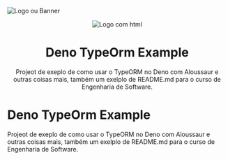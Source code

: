 ![Logo ou Banner](https://www.mundojs.com.br/wp-content/uploads/2020/06/deno-1232x693.png)

<p align="center">
  <img src="https://deno.land/images/deno_logo.png" alt="Logo com html"/> 
</p>


<h1 align="center"> Deno TypeOrm Example</h1>
<p align="center">
  Projeot de exeplo de como usar o TypeORM no Deno com Aloussaur e outras coisas mais, também um exelplo de README.md para o curso de Engenharia de Software.
</p>

# Deno TypeOrm Example
Projeot de exeplo de como usar o TypeORM no Deno com Aloussaur e outras coisas mais, também um exelplo de README.md para o curso de Engenharia de Software.
